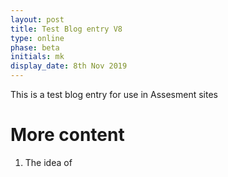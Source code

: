 ```yaml
---
layout: post
title: Test Blog entry V8
type: online
phase: beta
initials: mk
display_date: 8th Nov 2019
---
```



This is a test blog entry for use in Assesment sites

<!--more-->

# More content

1. The idea of
